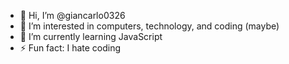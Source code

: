 - 👋 Hi, I’m @giancarlo0326
- 👀 I’m interested in computers, technology, and coding (maybe)
- 🌱 I’m currently learning JavaScript
- ⚡ Fun fact: I hate coding

<!---
giancarlo0326/giancarlo0326 is a ✨ special ✨ repository because its `README.md` (this file) appears on your GitHub profile.
You can click the Preview link to take a look at your changes.
--->
